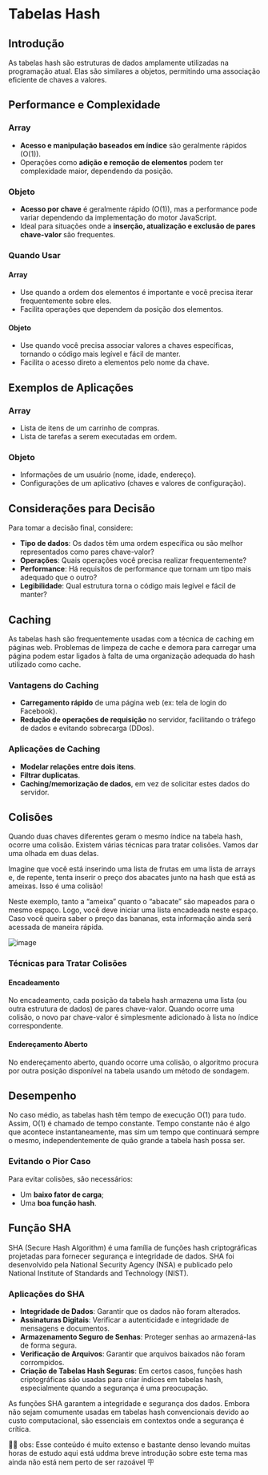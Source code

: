 # Tabelas Hash

## Introdução
As tabelas hash são estruturas de dados amplamente utilizadas na programação atual. Elas são similares a objetos, permitindo uma associação eficiente de chaves a valores.

## Performance e Complexidade

### Array
- **Acesso e manipulação baseados em índice** são geralmente rápidos (O(1)).
- Operações como **adição e remoção de elementos** podem ter complexidade maior, dependendo da posição.

### Objeto
- **Acesso por chave** é geralmente rápido (O(1)), mas a performance pode variar dependendo da implementação do motor JavaScript.
- Ideal para situações onde a **inserção, atualização e exclusão de pares chave-valor** são frequentes.

### Quando Usar

#### Array
- Use quando a ordem dos elementos é importante e você precisa iterar frequentemente sobre eles.
- Facilita operações que dependem da posição dos elementos.

#### Objeto
- Use quando você precisa associar valores a chaves específicas, tornando o código mais legível e fácil de manter.
- Facilita o acesso direto a elementos pelo nome da chave.

## Exemplos de Aplicações

### Array
- Lista de itens de um carrinho de compras.
- Lista de tarefas a serem executadas em ordem.

### Objeto
- Informações de um usuário (nome, idade, endereço).
- Configurações de um aplicativo (chaves e valores de configuração).

## Considerações para Decisão
Para tomar a decisão final, considere:
- **Tipo de dados**: Os dados têm uma ordem específica ou são melhor representados como pares chave-valor?
- **Operações**: Quais operações você precisa realizar frequentemente?
- **Performance**: Há requisitos de performance que tornam um tipo mais adequado que o outro?
- **Legibilidade**: Qual estrutura torna o código mais legível e fácil de manter?

## Caching
As tabelas hash são frequentemente usadas com a técnica de caching em páginas web. Problemas de limpeza de cache e demora para carregar uma página podem estar ligados à falta de uma organização adequada do hash utilizado como cache.

### Vantagens do Caching
- **Carregamento rápido** de uma página web (ex: tela de login do Facebook).
- **Redução de operações de requisição** no servidor, facilitando o tráfego de dados e evitando sobrecarga (DDos).

### Aplicações de Caching
- **Modelar relações entre dois itens**.
- **Filtrar duplicatas**.
- **Caching/memorização de dados**, em vez de solicitar estes dados do servidor.

## Colisões
Quando duas chaves diferentes geram o mesmo índice na tabela hash, ocorre uma colisão. Existem várias técnicas para tratar colisões. Vamos dar uma olhada em duas delas.

Imagine que você está inserindo uma lista de frutas em uma lista de arrays e, de repente, tenta inserir o preço dos abacates junto na hash que está as ameixas. Isso é uma colisão!

Neste exemplo, tanto a “ameixa” quanto o “abacate” são mapeados para o mesmo espaço. Logo, você deve iniciar uma lista encadeada neste espaço. Caso você queira saber o preço das bananas, esta informação ainda será acessada de maneira rápida.

![image](https://github.com/aptsharp/Algoritmos/assets/6175226/8766f241-5799-40e5-acb0-ab9f0e38593e)



### Técnicas para Tratar Colisões

#### Encadeamento
No encadeamento, cada posição da tabela hash armazena uma lista (ou outra estrutura de dados) de pares chave-valor. Quando ocorre uma colisão, o novo par chave-valor é simplesmente adicionado à lista no índice correspondente.

#### Endereçamento Aberto
No endereçamento aberto, quando ocorre uma colisão, o algoritmo procura por outra posição disponível na tabela usando um método de sondagem.

## Desempenho
No caso médio, as tabelas hash têm tempo de execução O(1) para tudo. Assim, O(1) é chamado de tempo constante. Tempo constante não é algo que acontece instantaneamente, mas sim um tempo que continuará sempre o mesmo, independentemente de quão grande a tabela hash possa ser.

### Evitando o Pior Caso
Para evitar colisões, são necessários:
- Um **baixo fator de carga**;
- Uma **boa função hash**.

## Função SHA
SHA (Secure Hash Algorithm) é uma família de funções hash criptográficas projetadas para fornecer segurança e integridade de dados. SHA foi desenvolvido pela National Security Agency (NSA) e publicado pelo National Institute of Standards and Technology (NIST).

### Aplicações do SHA
- **Integridade de Dados**: Garantir que os dados não foram alterados.
- **Assinaturas Digitais**: Verificar a autenticidade e integridade de mensagens e documentos.
- **Armazenamento Seguro de Senhas**: Proteger senhas ao armazená-las de forma segura.
- **Verificação de Arquivos**: Garantir que arquivos baixados não foram corrompidos.
- **Criação de Tabelas Hash Seguras**: Em certos casos, funções hash criptográficas são usadas para criar índices em tabelas hash, especialmente quando a segurança é uma preocupação.

As funções SHA garantem a integridade e segurança dos dados. Embora não sejam comumente usadas em tabelas hash convencionais devido ao custo computacional, são essenciais em contextos onde a segurança é crítica.

 🙋🏻 obs: Esse conteúdo é muito extenso e bastante denso levando muitas horas de estudo aqui está uddma breve introdução sobre este tema mas ainda não está nem perto de ser razoável 🪧
